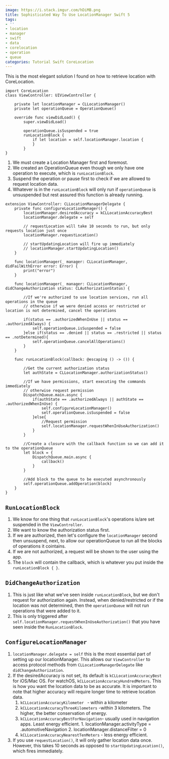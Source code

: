 ```yaml
---
image: https://i.stack.imgur.com/hDiMB.png
title: Sophisticated Way To Use LocationManager Swift 5
tags:
- ''
- location
- manager
- swift
- data
- corelocation
- operation
- queue
categories: Tutorial Swift CoreLocation
---
```


This is the most elegant solution I found on how to retrieve location with CoreLocation.

```
import CoreLocation
class ViewController: UIViewController {
    
    private let locationManager = CLLocationManager()
    private let operationQueue = OperationQueue()

    override func viewDidLoad() {
		super.viewDidLoad()
	
		operationQueue.isSuspended = true
		runLocationBlock {
			if let location = self.locationManager.location {
			}
		}
}
```
1. We must create a Location Manager first and foremost.
2. We created an OperationQueue even though we only have one operation to execute, which is `runLocationBlock`.
3. Suspend the operation or pause first to check if we are allowed to request location data.
4. Whatever is in the `runLocationBlock` will only run if `operationQueue` is unsuspended but rest assured this function is already running.

```
extension ViewController: CLLocationManagerDelegate {
    private func configureLocationManager() {
        locationManager.desiredAccuracy = kCLLocationAccuracyBest
        locationManager.delegate = self
				
        // requestLocation will take 10 seconds to run, but only requests location just once
        locationManager.requestLocation()
				
        // startUpdatingLocation will fire up immediately
        // locationManager.startUpdatingLocation()
    }
		
    func locationManager(_ manager: CLLocationManager, didFailWithError error: Error) {
        print("error")
    }
    
    func locationManager(_ manager: CLLocationManager, didChangeAuthorization status: CLAuthorizationStatus) {
        
        //If we're authorized to use location services, run all operations in the queue
        // otherwise if we were denied access or restricted or location is not determined, cancel the operations
				
        if(status == .authorizedWhenInUse || status == .authorizedAlways) {
            self.operationQueue.isSuspended = false
        }else if(status == .denied || status == .restricted || status == .notDetermined){
            self.operationQueue.cancelAllOperations()
        }
    }
    
    func runLocationBlock(callback: @escaping () -> ()) {
        
        //Get the current authorization status
        let authState = CLLocationManager.authorizationStatus()
        
        //If we have permissions, start executing the commands immediately
        // otherwise request permission
        DispatchQueue.main.async {
            if(authState == .authorizedAlways || authState == .authorizedWhenInUse) {
                self.configureLocationManager()
                self.operationQueue.isSuspended = false
            }else{
                //Request permission
                self.locationManager.requestWhenInUseAuthorization()
            }
        }
        
        //Create a closure with the callback function so we can add it to the operationQueue
        let block = {
            DispatchQueue.main.async {
                callback()
            }
        }
        
        //Add block to the queue to be executed asynchronously
        self.operationQueue.addOperation(block)
    }
}
```
## `RunLocationBlock`
1. We know for one thing that `runLocationBlock`'s operations is/are set suspended in the `ViewController`.
2. We want to know the authorization status first.
3. If we are authorized, then let's configure the `locationManager` second then unsuspend, next, to allow our operationQueue to run all the blocks of operations it cointains.
4. If we are not authorized, a request will be shown to the user using the app.
5. The `block` will contain the callback, which is whatever you put inside the `runLocationBlock { }`.

## `DidChangeAuthorization`
1. This is just like what we've seen inside `runLocationBlock`, but we don't request for authorization again. Instead, when denied/restricted or if the location was not determined, then the `operationQueue` will not run operations that were added to it.
2. This is only triggered after `self.locationManager.requestWhenInUseAuthorization()` that you have seen inside the `RunLocationBlock`.


##  `ConfigureLocationManager`
1. `locationManager.delegate = self` this is the most essential part of setting up our locationManager. This allows our `ViewController` to access protocol methods from `CLLocationManagerDelegate` like `didChangeAuthorization`.
2. If the desiredAccuracy is not set, its default is `kCLLocationAccuracyBest` for iOS/Mac OS. For watchOS, `kCLLocationAccuracyHundredMeters`. This is how you want the location data to be as accurate. It is important to note that higher accuracy will require longer time to retrieve location data.
	1. 	`kCLLocationAccuracyKilometer ` - within a kilometer
	2. 	`kCLLocationAccuracyThreeKilometers` -within 3 kilometers. The higher, the better conservation of energy.
	3. 	`kCLLocationAccuracyBestForNavigation`- usually used in navigation apps. Least energy efficient.
			1. 	locationManager.activityType = .automotiveNavigation
			2. 	locationManager.distanceFilter = 0
	4. `kCLLocationAccuracyNearestTenMeters` - less energy efficient.
3. If you use `requestLocation()`, it will only gather location data once. However, this takes 10 seconds as opposed to `startUpdatingLocation()`, which fires immediately.
